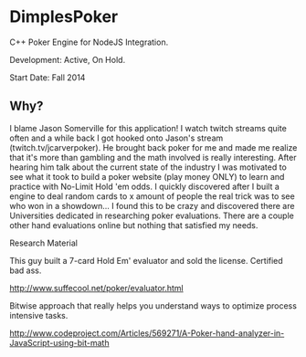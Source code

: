 DimplesPoker
============

C++ Poker Engine for NodeJS Integration.

Development: Active, On Hold.

Start Date: Fall 2014

## Why?

I blame Jason Somerville for this application! I watch twitch streams quite often and a while back I got hooked onto Jason's stream (twitch.tv/jcarverpoker). He brought back poker for me and made me realize that it's more than gambling and the math involved is really interesting. After hearing him talk about the current state of the industry I was motivated to see what it took to build a poker website (play money ONLY) to learn and practice with No-Limit Hold 'em odds. I quickly discovered after I built a engine to deal random cards to x amount of people the real trick was to see who won in a showdown... I found this to be crazy and discovered there are Universities dedicated in researching poker evaluations. There are a couple other hand evaluations online but nothing that satisfied my needs.


Research Material

This guy built a 7-card Hold Em' evaluator and sold the license. Certified bad ass.

http://www.suffecool.net/poker/evaluator.html 

Bitwise approach that really helps you understand ways to optimize process intensive tasks.

http://www.codeproject.com/Articles/569271/A-Poker-hand-analyzer-in-JavaScript-using-bit-math 
